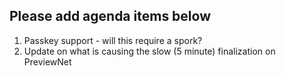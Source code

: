 ## Please add agenda items below

1. Passkey support - will this require a spork?
2. Update on what is causing the slow (5 minute) finalization on PreviewNet   
